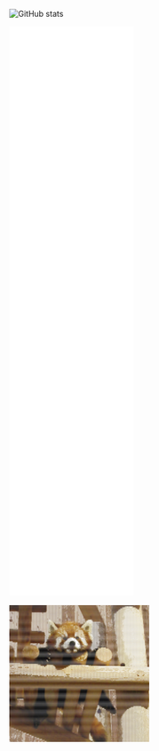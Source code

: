 
![GitHub stats](https://github-readme-stats.vercel.app/api?username=Ranoiaetep&count_private=true&show_icons=true&include_all_commits=true)

![GitHub Metrics](https://raw.githubusercontent.com/Ranoiaetep/Ranoiaetep/main/github-metrics.svg)

<img src="./RedPanda.jpg" alt="Red Panda" width="50%"/>

<!--
**Ranoiaetep/Ranoiaetep** is a ✨ _special_ ✨ repository because its `README.md` (this file) appears on your GitHub profile.

Here are some ideas to get you started:

- 🔭 I’m currently working on ...
- 🌱 I’m currently learning ...
- 👯 I’m looking to collaborate on ...
- 🤔 I’m looking for help with ...
- 💬 Ask me about ...
- 📫 How to reach me: ...
- 😄 Pronouns: ...
- ⚡ Fun fact: ...
-->

